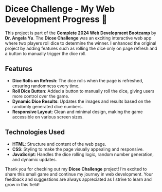 # Dicee Challenge - My Web Development Progress 🚀  
This project is part of the **Complete 2024 Web Development Bootcamp** by **Dr. Angela Yu**. The **Dicee Challenge** was an exciting interactive web app where two players roll dice to determine the winner. I enhanced the original project by adding features such as rolling the dice only on page refresh and a button to manually trigger the dice roll.

## Features
- **Dice Rolls on Refresh**: The dice rolls when the page is refreshed, ensuring randomness every time.
- **Roll Dice Button**: Added a button to manually roll the dice, giving users more control over the game.
- **Dynamic Dice Results**: Updates the images and results based on the randomly generated dice numbers.
- **Responsive Layout**: Clean and minimal design, making the game accessible on various screen sizes.

## Technologies Used
- **HTML**: Structure and content of the web page.
- **CSS**: Styling to make the page visually appealing and responsive.
- **JavaScript**: Handles the dice rolling logic, random number generation, and dynamic updates.

Thank you for checking out my **Dicee Challenge** project! I’m excited to share this small game and continue my journey in web development. Your feedback and suggestions are always appreciated as I strive to learn and grow in this field!
